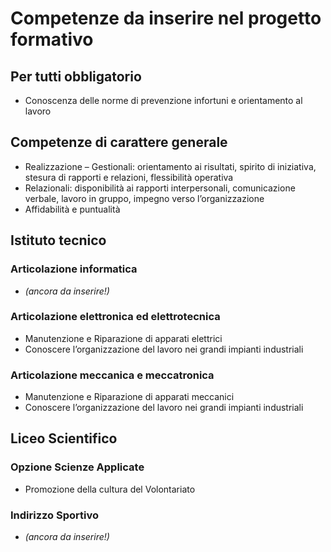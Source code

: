 # Competenze da inserire nel progetto formativo

## Per tutti obbligatorio
- Conoscenza delle norme di prevenzione infortuni e orientamento al lavoro

## Competenze di carattere generale
- Realizzazione – Gestionali: orientamento ai risultati, spirito di iniziativa, stesura di rapporti e relazioni, flessibilità operativa
- Relazionali: disponibilità ai rapporti interpersonali, comunicazione verbale, lavoro in gruppo, impegno verso l’organizzazione
- Affidabilità e puntualità

## Istituto tecnico
### Articolazione informatica
- _(ancora da inserire!)_

### Articolazione elettronica ed elettrotecnica
- Manutenzione e Riparazione di apparati elettrici
- Conoscere l’organizzazione del lavoro nei grandi impianti industriali

### Articolazione meccanica e meccatronica
- Manutenzione e Riparazione di apparati meccanici 
- Conoscere l’organizzazione del lavoro nei grandi impianti industriali

## Liceo Scientifico
### Opzione Scienze Applicate
- Promozione della cultura del Volontariato

### Indirizzo Sportivo
- _(ancora da inserire!)_
